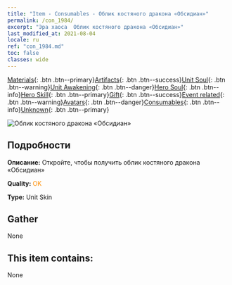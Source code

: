 ```yaml
---
title: "Item - Consumables - Облик костяного дракона «Обсидиан»"
permalink: /con_1984/
excerpt: "Эра хаоса  Облик костяного дракона «Обсидиан»"
last_modified_at: 2021-08-04
locale: ru
ref: "con_1984.md"
toc: false
classes: wide
---
```

 [Materials](/ItemsRU/){: .btn .btn--primary}[Artifacts](/ItemsRU/Artifacts/){: .btn .btn--success}[Unit Soul](/ItemsRU/UnitSoul/){: .btn .btn--warning}[Unit Awakening](/ItemsRU/UnitAwakening/){: .btn .btn--danger}[Hero Soul](/ItemsRU/HeroSoul/){: .btn .btn--info}[Hero Skill](/ItemsRU/HeroSkill/){: .btn .btn--primary}[Gift](/ItemsRU/Gift/){: .btn .btn--success}[Event related](/ItemsRU/Events/){: .btn .btn--warning}[Avatars](/ItemsRU/Avatars/){: .btn .btn--danger}[Consumables](/ItemsRU/Consumables/){: .btn .btn--info}[Unknown](/ItemsRU/Unknown/){: .btn .btn--primary}

 ![Облик костяного дракона «Обсидиан»](/images/u/ti_gulongyinengpifu.jpg)

## Подробности
 **Описание:** Откройте, чтобы получить облик костяного дракона «Обсидиан»

 **Quality:** <span style="color: #FF8C00">OK</span>

 **Type:** Unit Skin

## Gather

  None

## This item contains:

  None

